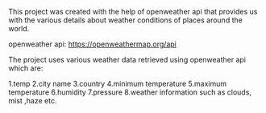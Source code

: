 This project was created with the help of openweather api
that provides us with the various details about weather 
conditions of places around the world.

openweather api: https://openweathermap.org/api

The project uses various weather data retrieved using 
openweather api which are:

1.temp
2.city name
3.country
4.minimum temperature
5.maximum temperature
6.humidity
7.pressure
8.weather information such as clouds, mist ,haze etc.


